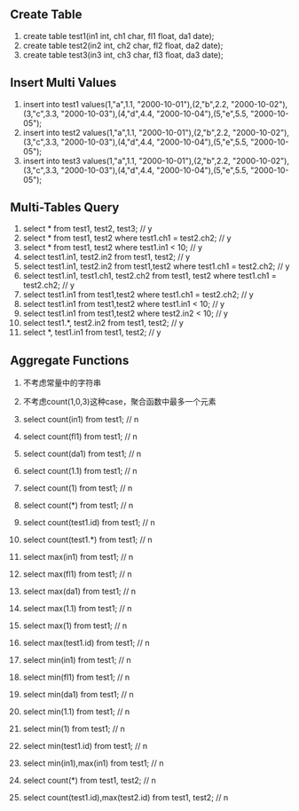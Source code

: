 ## Create Table
1. create table test1(in1 int, ch1 char, fl1 float, da1 date); 
2. create table test2(in2 int, ch2 char, fl2 float, da2 date); 
3. create table test3(in3 int, ch3 char, fl3 float, da3 date); 

## Insert Multi Values
1. insert into test1 values(1,"a",1.1, "2000-10-01"),(2,"b",2.2, "2000-10-02"),(3,"c",3.3, "2000-10-03"),(4,"d",4.4, "2000-10-04"),(5,"e",5.5, "2000-10-05");
2. insert into test2 values(1,"a",1.1, "2000-10-01"),(2,"b",2.2, "2000-10-02"),(3,"c",3.3, "2000-10-03"),(4,"d",4.4, "2000-10-04"),(5,"e",5.5, "2000-10-05");
3. insert into test3 values(1,"a",1.1, "2000-10-01"),(2,"b",2.2, "2000-10-02"),(3,"c",3.3, "2000-10-03"),(4,"d",4.4, "2000-10-04"),(5,"e",5.5, "2000-10-05");

## Multi-Tables Query
1. select * from test1, test2, test3;                                                       // y
2. select * from test1, test2 where test1.ch1 = test2.ch2;                                  // y
3. select * from test1, test2 where test1.in1 < 10;                                         // y
4. select test1.in1, test2.in2 from test1, test2;                                           // y
5. select test1.in1, test2.in2 from test1,test2 where test1.ch1 = test2.ch2;                // y
6. select test1.in1, test1.ch1, test2.ch2 from test1, test2 where test1.ch1 = test2.ch2;    // y
7. select test1.in1 from test1,test2 where test1.ch1 = test2.ch2;                           // y
8. select test1.in1 from test1,test2 where test1.in1 < 10;                                  // y
9. select test1.in1 from test1,test2 where test2.in2 < 10;                                  // y
10. select test1.*, test2.in2 from test1, test2;                                            // y
11. select *, test1.in1 from test1, test2;                                                  // y

## Aggregate Functions
1. 不考虑常量中的字符串
2. 不考虑count(1,0,3)这种case，聚合函数中最多一个元素

1. select count(in1) from test1;                                                            // n
2. select count(fl1) from test1;                                                            // n
3. select count(da1) from test1;                                                            // n
4. select count(1.1) from test1;                                                            // n
5. select count(1) from test1;                                                              // n
6. select count(*) from test1;                                                              // n
7. select count(test1.id) from test1;                                                       // n
8. select count(test1.*) from test1;                                                        // n

1. select max(in1) from test1;                                                              // n
2. select max(fl1) from test1;                                                              // n
3. select max(da1) from test1;                                                              // n
4. select max(1.1) from test1;                                                              // n
5. select max(1) from test1;                                                                // n
6. select max(test1.id) from test1;                                                         // n

1. select min(in1) from test1;                                                              // n
2. select min(fl1) from test1;                                                              // n
3. select min(da1) from test1;                                                              // n
4. select min(1.1) from test1;                                                              // n
5. select min(1) from test1;                                                                // n
6. select min(test1.id) from test1;                                                         // n

1. select min(in1),max(in1) from test1;                                                     // n
2. select count(*) from test1, test2;                                                       // n
3. select count(test1.id),max(test2.id) from test1, test2;                                  // n